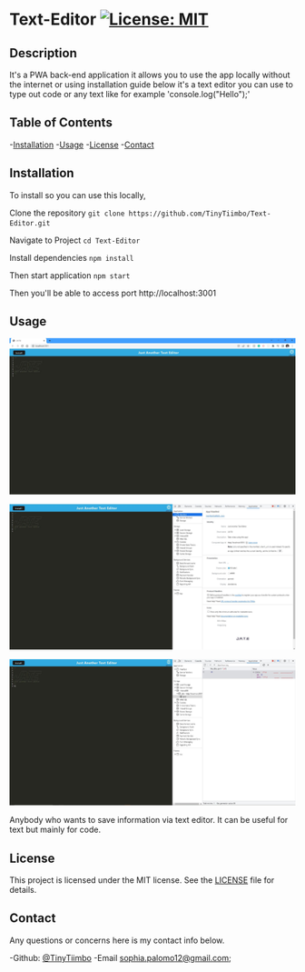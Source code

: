 # Text-Editor [![License: MIT](https://img.shields.io/badge/License-MIT-yellow.svg)](https://opensource.org/licenses/MIT)

  ## Description

  It's a PWA back-end application it allows you to use the app locally without the internet or using installation guide below it's a text editor you can use to type out code or any text like for example 'console.log("Hello");'

  ## Table of Contents

  -[Installation](#installation)
  -[Usage](#usage)
  -[License](#license)
  -[Contact](#contact)

  ## Installation

 To install so you can use this locally,

 Clone the repository
 `git clone https://github.com/TinyTiimbo/Text-Editor.git`

 Navigate to Project
  `cd Text-Editor`

Install dependencies 
  `npm install`

Then start application
  `npm start`

  Then you'll be able to access port http://localhost:3001

  ## Usage
  
![Main Page](./imgs/applicationPage.JPG)

![Manifest](./imgs/manifest.JPG)

![Storage](./imgs/storage.JPG)
  
  Anybody who wants to save information via text editor. It can be useful for text but mainly for code.
  
  ## License
  
  
  This project is licensed under the MIT license. 
  See the [LICENSE](./LICENSE) file for details.

  ## Contact

  Any questions or concerns here is my contact info below.

  -Github: [@TinyTiimbo](https://github.com/TinyTiimbo)
  -Email sophia.palomo12@gmail.com;
